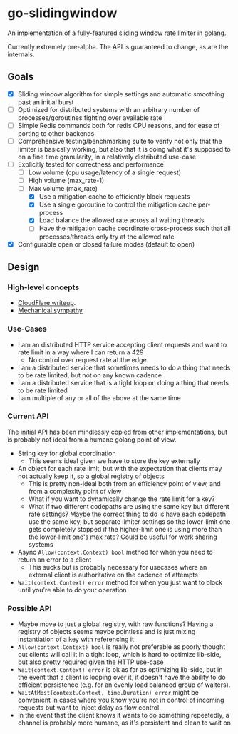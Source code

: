# go-slidingwindow

An implementation of a fully-featured sliding window rate limiter in golang.

Currently extremely pre-alpha. The API is guaranteed to change, as are the internals.

## Goals

- [x] Sliding window algorithm for simple settings and automatic smoothing past an initial burst
- [ ] Optimized for distributed systems with an arbitrary number of processes/goroutines fighting over available rate
- [ ] Simple Redis commands both for redis CPU reasons, and for ease of porting to other backends
- [ ] Comprehensive testing/benchmarking suite to verify not only that the limiter is basically working, but also that it is doing what it's supposed to on a fine time granularity, in a relatively distributed use-case
- [ ] Explicitly tested for correctness and performance
  - [ ] Low volume (cpu usage/latency of a single request)
  - [ ] High volume (max_rate-1)
  - [ ] Max volume (max_rate)
    - [x] Use a mitigation cache to efficiently block requests
    - [x] Use a single goroutine to control the mitigation cache per-process
    - [x] Load balance the allowed rate across all waiting threads
    - [ ] Have the mitigation cache coordinate cross-process such that all processes/threads only try at the allowed rate
- [x] Configurable open or closed failure modes (default to open)

## Design

### High-level concepts

- [CloudFlare writeup](https://blog.cloudflare.com/counting-things-a-lot-of-different-things/).
- [Mechanical sympathy](https://martinfowler.com/articles/lmax.html?ref=wellarchitected#QueuesAndTheirLackOfMechanicalSympathy)

### Use-Cases

- I am an distributed HTTP service accepting client requests and want to rate limit in a way where I can return a 429
  - No control over request rate at the edge
- I am a distributed service that sometimes needs to do a thing that needs to be rate limited, but not on any known cadence
- I am a distributed service that is a tight loop on doing a thing that needs to be rate limited
- I am multiple of any or all of the above at the same time

### Current API

The initial API has been mindlessly copied from other implementations, but is probably not ideal from a humane golang point of view.

- String key for global coordination
  - This seems ideal given we have to store the key externally
- An object for each rate limit, but with the expectation that clients may not actually keep it, so a global registry of objects
  - This is pretty non-ideal both from an efficiency point of view, and from a complexity point of view
  - What if you want to dynamically change the rate limit for a key?
  - What if two different codepaths are using the same key but different rate settings? Maybe the correct thing to do is have each codepath use the same key, but separate limiter settings so the lower-limit one gets completely stopped if the higher-limit one is using more than the lower-limit one's max rate? Could be useful for work sharing systems
- Async `Allow(context.Context) bool` method for when you need to return an error to a client
  - This sucks but is probably necessary for usecases where an external client is authoritative on the cadence of attempts
- `Wait(context.Context) error` method for when you just want to block until you're able to do your operation

### Possible API

- Maybe move to just a global registry, with raw functions? Having a registry of objects seems maybe pointless and is just mixing instantiation of a key with referencing it
- `Allow(context.Context) bool` is really not preferable as poorly thought out clients will call it in a tight loop, which is hard to optimize lib-side, but also pretty required given the HTTP use-case
- `Wait(context.Context) error` is ok as far as optimizing lib-side, but in the event that a client is looping over it, it doesn't have the ability to do efficient persistence (e.g. for an evenly load balanced group of waiters).
- `WaitAtMost(context.Context, time.Duration) error` might be convenient in cases where you know you're not in control of incoming requests but want to inject delay as flow control
- In the event that the client knows it wants to do something repeatedly, a channel is probably more humane, as it's persistent and clean to wait on
